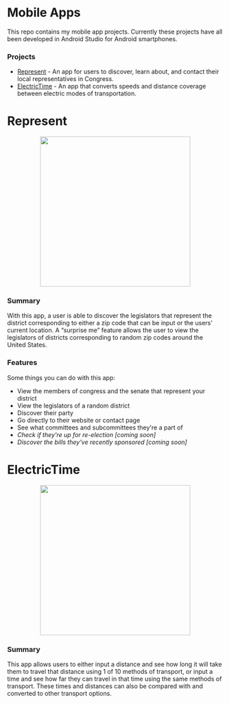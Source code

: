 # Mobile Apps

This repo contains my mobile app projects. Currently these projects have all been developed in Android Studio for Android smartphones.

### Projects

* [Represent](#represent) - An app for users to discover, learn about, and contact their local representatives in Congress.
* [ElectricTime](#electrictime) - An app that converts speeds and distance coverage between electric modes of transportation.

# Represent
<p align="center">
  <img src = "https://i.imgur.com/AzuUpAO.png" width=350>
</p>


### Summary

With this app, a user is able to discover the legislators that represent the district corresponding to either a zip code that can be input or the users' current location. A “surprise me” feature allows the user to view the legislators of districts corresponding to random zip codes around the United States.

### Features

Some things you can do with this app:

* View the members of congress and the senate that represent your district
* View the legislators of a random district
* Discover their party
* Go directly to their website or contact page
* See what committees and subcommittees they're a part of
* _Check if they're up for re-election [coming soon]_
* _Discover the bills they've recently sponsored [coming soon]_

# ElectricTime
<p align="center">
  <img src = "https://i.imgur.com/6QzCdjm.jpg" width=350>
</p>

### Summary

This app allows users to either input a distance and see how long it will take them to travel that distance using 1 of 10 methods of transport, or input a time and see how far they can travel in that time using the same methods of transport. These times and distances can also be compared with and converted to other transport options.
